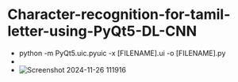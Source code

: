 # Character-recognition-for-tamil-letter-using-PyQt5-DL-CNN

* python -m PyQt5.uic.pyuic -x [FILENAME].ui -o [FILENAME].py
* <br>
* ![Screenshot 2024-11-26 111916](https://github.com/user-attachments/assets/5009295f-6ff0-4a4d-913b-c8e2b7725802)
<br>


